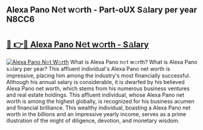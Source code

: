 ## Alexa Pano N𝚎t w𝚘rth - Part-oUX S𝚊lary per year N8CC6

# <h2><a href="http://gc3n3da.nevu.top/?p=Alexa+Pano">🔗 👉🔴 Alexa Pano N𝚎t w𝚘rth - S𝚊lary</a></h2>

[![Alexa Pano N𝚎t W𝚘rth](https://i.imgur.com/Oavwk0R.jpeg)](http://gc3n3da.nevu.top/?p=Alexa+Pano)
What is Alexa Pano n𝚎t w𝚘rth? What is Alexa Pano s𝚊lary per year?
This affluent individual's Alexa Pano net worth is impressive, placing him among the industry's most financially successful. Although his annual salary is considerable, it is dwarfed by his believed Alexa Pano net worth, which stems from his numerous business ventures and real estate holdings. This affluent individual, whose Alexa Pano net worth is among the highest globally, is recognized for his business acumen and financial brilliance. This wealthy individual, boasting a Alexa Pano net worth in the billions and an impressive yearly income, serves as a prime illustration of the might of diligence, devotion, and monetary wisdom.
